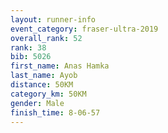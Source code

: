 ```yaml
---
layout: runner-info 
event_category: fraser-ultra-2019 
overall_rank: 52
rank: 38
bib: 5026
first_name: Anas Hamka
last_name: Ayob
distance: 50KM
category_km: 50KM
gender: Male
finish_time: 8-06-57
---
```

